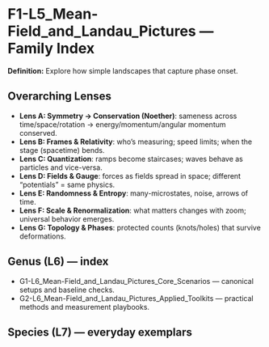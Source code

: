 # F1-L5_Mean-Field_and_Landau_Pictures — Family Index
**Definition:** Explore how simple landscapes that capture phase onset.

## Overarching Lenses

- **Lens A: Symmetry -> Conservation (Noether)**: sameness across time/space/rotation → energy/momentum/angular momentum conserved.
- **Lens B: Frames & Relativity**: who’s measuring; speed limits; when the stage (spacetime) bends.
- **Lens C: Quantization**: ramps become staircases; waves behave as particles and vice-versa.
- **Lens D: Fields & Gauge**: forces as fields spread in space; different “potentials” = same physics.
- **Lens E: Randomness & Entropy**: many-microstates, noise, arrows of time.
- **Lens F: Scale & Renormalization**: what matters changes with zoom; universal behavior emerges.
- **Lens G: Topology & Phases**: protected counts (knots/holes) that survive deformations.

## Genus (L6) — index
- G1-L6_Mean-Field_and_Landau_Pictures_Core_Scenarios — canonical setups and baseline checks.
- G2-L6_Mean-Field_and_Landau_Pictures_Applied_Toolkits — practical methods and measurement playbooks.

## Species (L7) — everyday exemplars
